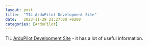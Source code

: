 ```yaml
---
layout: post
title:  "TIL ArduPilot Development Site"
date:   2023-11-29 21:27:00 +0200
categories: [ArduPilot]
---
```

TIL [ArduPilot Development Site](https://ardupilot.org/dev) - it has a lot of useful information.
